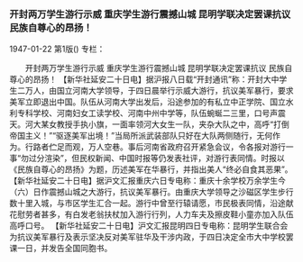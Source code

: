 ### 开封两万学生游行示威  重庆学生游行震撼山城  昆明学联决定罢课抗议  民族自尊心的昂扬！

1947-01-22
第1版()
专栏：

　　开封两万学生游行示威
    重庆学生游行震撼山城
    昆明学联决定罢课抗议
    民族自尊心的昂扬！
    【新华社延安二十日电】据沪报八日载“开封通讯”称：开封大中学生二万人，由国立河南大学领导，于四日晨举行示威大游行，抗议美军暴行，要求美军立即退出中国。队伍从河南大学出发后，沿途参加的有私立中正学院、国立水利专科学校、河南妇女工读学校、河南中州中学等，队伍蜿蜒二三里，口号声震天。河大某女教授手执小旗，一面率领河大女生一队，夹杂大队之中，高呼“打倒帝国主义！”“驱逐美军出境！”当局所派武装部队只好在大队两侧随行，无何作为。行路者伫足而观，万人空巷。事后河南省政府召开紧急会议，令各报对游行一事“勿过分渲染”，但民权新闻、中国时报等仍发表社评，对游行表同情。时报以《民族自尊心的昂扬》为题，历述美军在华暴行，并指出美人“终必自食其恶果”。
    【新华社延安二十日电】据沪文汇报重庆六日专电称：重庆十余学校万余学生今（六）日作震撼山城之大游行，抗议美军暴行。由重庆大学领导之沙磁区学生步行数十里入城，与市区学生汇合一起。游行中曾至行辕请愿，市民极表同情，沿途献花慰劳者甚多，有白发老翁扶杖加入游行行列，人力车夫及擦皮鞋小童亦加入队伍高呼口号。
    【新华社延安二十日电】沪文汇报昆明四日专电称：昆明学生联合会为抗议美军暴行及表示坚决反对美军驻华及干涉内政，于四日决定全市大中学校罢课一日，并发告全国同胞书。
